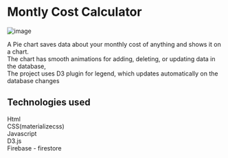 # Montly Cost Calculator
![image](https://user-images.githubusercontent.com/59829771/162586044-c82150b8-5f91-42d9-90ef-0b2e828a54a6.png)


A Pie chart saves data about your monthly cost of anything and shows it on a chart.\
The chart has smooth animations for adding, deleting, or updating data in the database,\
The project uses D3 plugin for legend, which updates automatically on the database changes 

## Technologies used

Html\
CSS(materializecss)\
Javascript\
D3.js\
Firebase - firestore
